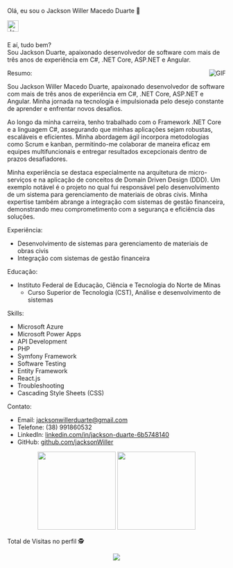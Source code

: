 <!-- <p align="left"> <img src="https://komarev.com/ghpvc/?username=jacksonduarte" alt="jacksonduarte" /> </p> -->

<!-- Obrigado por abrir meu README! Espero que algo aqui seja útil para você. Qualquer dúvida ou sugestão, crie uma issue por favor, assim todo mundo se ajuda! 🚀 ==================================================================================== -->

Olá, eu sou o Jackson Willer Macedo Duarte 👋
<br/>

<a href="https://www.linkedin.com/in/jackson-duarte-6b5748140/"> <img align="left" alt="Jackson's LinkedIn" width="26px" src="https://img.icons8.com/color/48/000000/linkedin-circled--v3.png" /> </a>

<br /> <br />

E aí, tudo bem?<br/> Sou Jackson Duarte, apaixonado desenvolvedor de software com mais de três anos de experiência em C#, .NET Core, ASP.NET e Angular.

<img align="right" alt="GIF" src="https://i.giphy.com/media/v1.Y2lkPTc5MGI3NjExMDhtczZ5ZWx0YXI2eGtpb3k1MHJzM2hoZHhrNXRhaDF3M3BmNjFmaCZlcD12MV9pbnRlcm5hbF9naWZfYnlfaWQmY3Q9Zw/du3J3cXyzhj75IOgvA/giphy.gif" />

Resumo:

Sou Jackson Willer Macedo Duarte, apaixonado desenvolvedor de software com mais de três anos de experiência em C#, .NET Core, ASP.NET e Angular. Minha jornada na tecnologia é impulsionada pelo desejo constante de aprender e enfrentar novos desafios.

Ao longo da minha carreira, tenho trabalhado com o Framework .NET Core e a linguagem C#, assegurando que minhas aplicações sejam robustas, escaláveis e eficientes. Minha abordagem ágil incorpora metodologias como Scrum e kanban, permitindo-me colaborar de maneira eficaz em equipes multifuncionais e entregar resultados excepcionais dentro de prazos desafiadores.

Minha experiência se destaca especialmente na arquitetura de micro-serviços e na aplicação de conceitos de Domain Driven Design (DDD). Um exemplo notável é o projeto no qual fui responsável pelo desenvolvimento de um sistema para gerenciamento de materiais de obras civis. Minha expertise também abrange a integração com sistemas de gestão financeira, demonstrando meu comprometimento com a segurança e eficiência das soluções.

Experiência:

- Desenvolvimento de sistemas para gerenciamento de materiais de obras civis
- Integração com sistemas de gestão financeira

Educação:

- Instituto Federal de Educação, Ciência e Tecnologia do Norte de Minas
  - Curso Superior de Tecnologia (CST), Análise e desenvolvimento de sistemas

Skills:

- Microsoft Azure
- Microsoft Power Apps
- API Development
- PHP
- Symfony Framework
- Software Testing
- Entity Framework
- React.js
- Troubleshooting
- Cascading Style Sheets (CSS)

Contato:

- Email: jacksonwillerduarte@gmail.com
- Telefone: (38) 991860532
- LinkedIn: [linkedin.com/in/jackson-duarte-6b5748140](https://www.linkedin.com/in/jackson-duarte-6b5748140)
- GitHub: [github.com/jacksonWiller](https://github.com/jacksonWiller)

<div align='center'> <img height="180em" src="https://github-readme-stats.vercel.app/api?username=jacksonduarte&show_icons=true&theme=blue-green&include_all_commits=true&count_private=true"/> <img height="180em" src="https://github-readme-stats.vercel.app/api/top-langs/?username=jacksonduarte&layout=compact&langs_count=7&theme=blue-green"/> </div>

Total de Visitas no perfil :detective: <br>
<p align="center"> <img alingn="center" src="https://profile-counter.glitch.me/jacksonduarte/count.svg" /> </p>

<div align='center'> </div>
